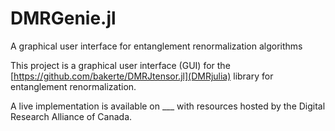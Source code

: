# DMRGenie.jl
A graphical user interface for entanglement renormalization algorithms

This project is a graphical user interface (GUI) for the [https://github.com/bakerte/DMRJtensor.jl](DMRjulia) library for entanglement renormalization.

A live implementation is available on ___ with resources hosted by the Digital Research Alliance of Canada.
